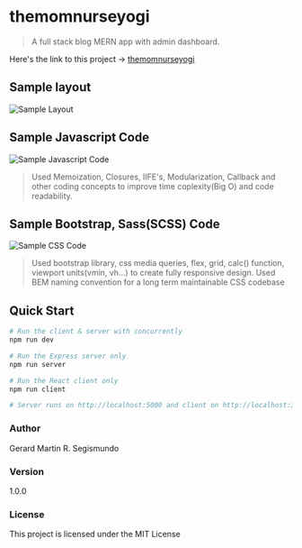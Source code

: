 # themomnurseyogi

> A full stack blog MERN app with admin dashboard.

Here's the link to this project -> [themomnurseyogi](https://rocky-peak-91924.herokuapp.com/)

## Sample layout

![Sample Layout](https://i.imgur.com/9LQDH85.jpg)

## Sample Javascript Code

![Sample Javascript Code](https://i.imgur.com/Zw3DXRX.jpg)

> Used Memoization, Closures, IIFE's, Modularization, Callback and other coding concepts to improve time coplexity(Big O) and code readability.

## Sample Bootstrap, Sass(SCSS) Code

![Sample CSS Code](https://i.imgur.com/BBLXa79.jpg)

> Used bootstrap library, css media queries, flex, grid, calc() function, viewport units(vmin, vh...) to create fully responsive design.
> Used BEM naming convention for a long term maintainable CSS codebase

## Quick Start

```bash
# Run the client & server with concurrently
npm run dev

# Run the Express server only
npm run server

# Run the React client only
npm run client

# Server runs on http://localhost:5000 and client on http://localhost:3000
```

### Author

Gerard Martin R. Segismundo

### Version

1.0.0

### License

This project is licensed under the MIT License
